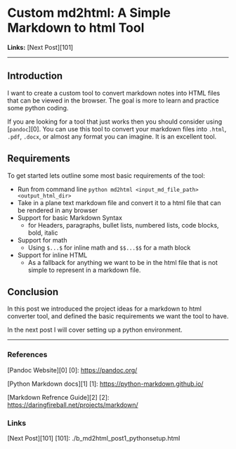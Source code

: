 # Custom md2html: A Simple Markdown to html Tool

**Links:** [Next Post][101]

___

## Introduction

I want to create a custom tool to convert markdown notes into HTML files that can be viewed in the browser. The goal is more to learn and practice some python coding. 

If you are looking for a tool that just works then you should consider using [`pandoc`][0]. You can use this tool to convert your markdown files into `.html`, `.pdf`, `.docx`, or almost any format you can imagine. It is an excellent tool. 

## Requirements 

To get started lets outline some most basic requirements of the tool:

- Run from command line `python md2html <input_md_file_path> <output_html_dir>`
- Take in a plane text markdown file and convert it to a html file that can be rendered in any browser 
- Support for basic Markdown Syntax 
    - for Headers, paragraphs, bullet lists, numbered lists, code blocks, bold, italic
- Support for math 
    - Using `$...$` for inline math and `$$...$$` for a math block
- Support for inline HTML
    - As a fallback for anything we want to be in the html file that is not simple to represent in a markdown file.

## Conclusion

In this post we introduced the project ideas for a markdown to html converter tool, and defined the basic requirements we want the tool to have.

In the next post I will cover setting up a python environment.
___


### References

[Pandoc Website][0]
[0]: https://pandoc.org/

[Python Markdown docs][1]
[1]: https://python-markdown.github.io/

[Markdown Refrence Guide][2]
[2]: https://daringfireball.net/projects/markdown/

### Links

[Next Post][101]
[101]: ./b_md2html_post1_pythonsetup.html
